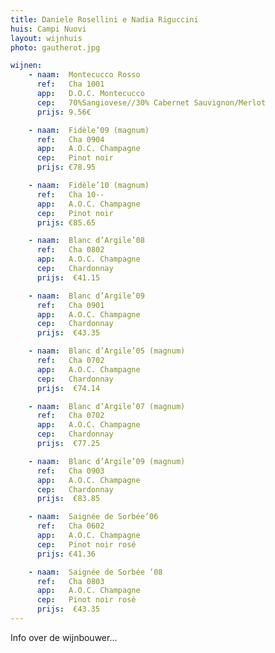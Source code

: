 ```yaml
---
title: Daniele Rosellini e Nadia Riguccini
huis: Campi Nuovi
layout: wijnhuis
photo: gautherot.jpg

wijnen:
    - naam:  Montecucco Rosso
      ref:   Cha 1001
      app:   D.O.C. Montecucco
      cep:   70%Sangiovese//30% Cabernet Sauvignon/Merlot
      prijs: 9.56€

    - naam:  Fidèle’09 (magnum)
      ref:   Cha 0904
      app:   A.O.C. Champagne
      cep:   Pinot noir 
      prijs: €78.95

    - naam:  Fidèle’10 (magnum)
      ref:   Cha 10-- 
      app:   A.O.C. Champagne
      cep:   Pinot noir
      prijs: €85.65

    - naam:  Blanc d’Argile’08 
      ref:   Cha 0802 
      app:   A.O.C. Champagne 
      cep:   Chardonnay
      prijs:  €41.15

    - naam:  Blanc d’Argile’09 
      ref:   Cha 0901 
      app:   A.O.C. Champagne 
      cep:   Chardonnay
      prijs:  €43.35

    - naam:  Blanc d’Argile’05 (magnum) 
      ref:   Cha 0702 
      app:   A.O.C. Champagne 
      cep:   Chardonnay
      prijs:  €74.14

    - naam:  Blanc d’Argile’07 (magnum) 
      ref:   Cha 0702 
      app:   A.O.C. Champagne 
      cep:   Chardonnay
      prijs:  €77.25

    - naam:  Blanc d’Argile’09 (magnum) 
      ref:   Cha 0903 
      app:   A.O.C. Champagne 
      cep:   Chardonnay
      prijs:  €83.85

    - naam:  Saignée de Sorbée’06
      ref:   Cha 0602 
      app:   A.O.C. Champagne 
      cep:   Pinot noir rosé 
      prijs: €41.36

    - naam:  Saignée de Sorbée ‘08
      ref:   Cha 0803 
      app:   A.O.C. Champagne
      cep:   Pinot noir rosé 
      prijs:  €43.35
---
```

Info over de wijnbouwer...

